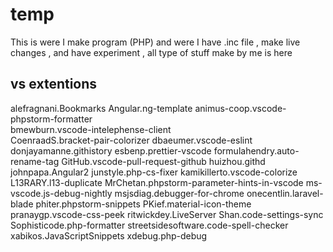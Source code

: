 # temp
This is were I make program (PHP) and were I have .inc file , make live changes , and have experiment , all type of stuff make by me is here

## vs extentions
alefragnani.Bookmarks
Angular.ng-template
animus-coop.vscode-phpstorm-formatter      
bmewburn.vscode-intelephense-client        
CoenraadS.bracket-pair-colorizer
dbaeumer.vscode-eslint
donjayamanne.githistory
esbenp.prettier-vscode
formulahendry.auto-rename-tag
GitHub.vscode-pull-request-github
huizhou.githd
johnpapa.Angular2
junstyle.php-cs-fixer
kamikillerto.vscode-colorize
L13RARY.l13-duplicate
MrChetan.phpstorm-parameter-hints-in-vscode
ms-vscode.js-debug-nightly
msjsdiag.debugger-for-chrome
onecentlin.laravel-blade
phiter.phpstorm-snippets
PKief.material-icon-theme
pranaygp.vscode-css-peek
ritwickdey.LiveServer
Shan.code-settings-sync
Sophisticode.php-formatter
streetsidesoftware.code-spell-checker
xabikos.JavaScriptSnippets
xdebug.php-debug
